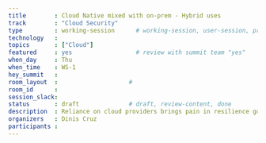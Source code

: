 ```yaml
---
title        : Cloud Native mixed with on-prem - Hybrid uses
track        : "Cloud Security"
type         : working-session      # working-session, user-session, product-session
technology   :
topics       : ["Cloud"]
featured     : yes                  # review with summit team "yes"
when_day     : Thu
when_time    : WS-1
hey_summit   :
room_layout  :                    #
room_id      :
session_slack: 
status       : draft              # draft, review-content, done
description  : Reliance on cloud providers brings pain in resilience goals
organizers   : Dinis Cruz
participants :
---
```



<!--(add intro)

## WHY

(...)

## What

(...)

## Outcomes

(...)

## References

(...)


## Previous-->
